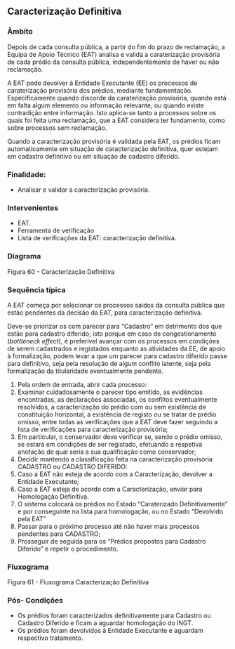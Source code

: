 ## Caracterização Definitiva

### Âmbito

Depois de cada consulta pública, a partir do fim do prazo de reclamação, a Equipa de Apoio Técnico \(EAT\) analisa e valida a caraterização provisória de cada prédio da consulta pública, independentemente de haver ou não reclamação.

A EAT pode devolver à Entidade Executante \(EE\) os processos de caraterização provisória dos prédios, mediante fundamentação. Especificamente quando discorde da caraterização provisória, quando está em falta algum elemento ou informação relevante, ou quando existe contradição entre informação. Isto aplica-se tanto a processos sobre os quais foi feita uma reclamação, que a EAT considera ter fundamento, como sobre processos sem reclamação.

Quando a caracterização provisória é validada pela EAT, os prédios ficam automaticamente em situação de caracterização definitiva, quer estejam em cadastro definitivo ou em situação de cadastro diferido.

### Finalidade:

* Analisar e validar a caracterização provisória.

### Intervenientes

* EAT.
* Ferramenta de verificação
* Lista de verificações da EAT: caracterização definitiva.

### Diagrama



Figura 60 - Caracterização Definitiva

### Sequência típica

A EAT começa por selecionar os processos saídos da consulta pública que estão pendentes da decisão da EAT, para caracterização definitiva.

Deve-se priorizar os com parecer para “Cadastro” em detrimento dos que estão para cadastro diferido; isto porque em caso de congestionamento \(_bottleneck effect_\), é preferível avançar com os processos em condições de serem cadastrados e registados enquanto as atividades da EE, de apoio à formalização, podem levar a que um parecer para cadastro diferido passe para definitivo, seja pela resolução de algum conflito latente, seja pela formalização da titularidade eventualmente pendente.

1. Pela ordem de entrada, abrir cada processo:
2. Examinar cuidadosamente o parecer tipo emitido, as evidências encontradas, as declarações associadas, os conflitos eventualmente resolvidos, a caracterização do prédio com ou sem existência de constituição horizontal, a existência de registo ou se tratar de prédio omisso, entre todas as verificações que a EAT deve fazer seguindo a lista de verificações para caracterização provisória;
3. Em particular, o conservador deve verificar se, sendo o prédio omisso, se estará em condições de ser registado, efetuando a respetiva anotação de qual seria a sua qualificação como conservador;
4. Decidir mantendo a classificação feita na caracterização provisória CADASTRO ou CADASTRO DIFERIDO:
5. Caso a EAT não esteja de acordo com a Caracterização, devolver a Entidade Executante;
6. Caso a EAT esteja de acordo com a Caracterização, enviar para Homologação Definitiva.
7. O sistema colocará os prédios no Estado “Caraterizado Definitivamente” e por conseguinte na lista para homologação, ou no Estado “Devolvido pela EAT”
8. Passar para o próximo processo até não haver mais processos pendentes para CADASTRO;
9. Prosseguir de seguida para os “Prédios propostos para Cadastro Diferido” e repetir o procedimento.

### Fluxograma

Figura 61 - Fluxograma Caracterização Definitiva

### Pós- Condições

* Os prédios foram caracterizados definitivamente para Cadastro ou Cadastro Diferido e ficam a aguardar homologação do INGT.
* Os prédios foram devolvidos à Entidade Executante e aguardam respectivo tratamento.



